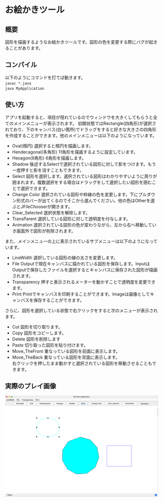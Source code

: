# お絵かきツール
## 概要
図形を描画するようなお絵かきツールです。図形の色を変更する際にバグが起きることがあります。
## コンパイル
以下のようにコマンドを打てば動きます。  
`javac *.java`  
`java MyApplication`
## 使い方
アプリを起動すると、項目が隠れているのでウィンドウを大きくしてもらうと全てのメインメニューが表示されます。
初期状態ではRectangle(四角形)が選択されており、下のキャンバス(白い箇所)でドラッグをすると好きな大きさの四角形を作成することができます。他のメインメニューは以下のようになっています。  
- Oval(楕円)  選択すると楕円を描画します。
- Hendecagonal(多角形) 11角形を描画するように設定しています。
- Hexagon(6角形) 6角形を描画します。
- Shadow 後述するSelectで選択されている図形に対して影をつけます。もう一度押すと影を消すこともできます。
- Select 図形を選択します。選択されている図形はわかりやすいように周りが囲まれます。複数選択をする場合はドラッグをして選択したい図形を囲むことで選択できます。
- Change Color 選択されている図形や枠線の色を変更します。下にプルダウン形式のバーが出てくるのでそこから選んでください。他の色はOtherを選ぶとJFileChooserが開きます。
- Clear_Selected 選択状態を解除します。
- TransParent 選択している図形に対して透明度を付与します。
- Animation 選択されている図形の色が変わりながら、左から右へ移動していき画面外で図形が削除されます。 
   
また、メインメニューの上に表示されているサブメニューは以下のようになっています。
- LineWidth 選択している図形の線の太さを変更します。
- File Outputで現在キャンバスに描かれている図形を保存します。InputはOutputで保存したファイルを選択するとキャンバスに保存された図形が描画されます。
- Transparency 押すと表示されるメーターを動かすことで透明度を変更できます。
- Print Printでキャンバスを印刷することができます。Imageは画像としてキャンバスを保存することができます。

さらに、図形を選択している状態で右クリックをすると次のメニューが表示されます。
- Cut 図形を切り取ります。
- Copy 図形をコピーします。
- Delete 図形を削除します
- Paste 切り取った図形を貼り付けます。
- Move_TheFront 重なっている図形を前面に表示します。
- Move_TheBack 重なっている図形を背面に表示します。  
右クリックを押したまま動かすと選択されている図形を移動させることもできます。
## 実際のプレイ画像
![プレイ](test.png)
